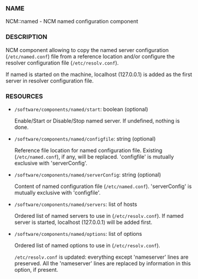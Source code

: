 
### NAME

NCM::named - NCM named configuration component

### DESCRIPTION

NCM component allowing to copy the named server configuration (`/etc/named.conf`) file from a reference location and/or configure the resolver configuration file (`/etc/resolv.conf`).

If named is started on the machine, localhost (127.0.0.1) is added as the first server in resolver configuration file.

### RESOURCES

- `/software/components/named/start`: boolean (optional)

    Enable/Start or Disable/Stop named server. If undefined, nothing is done.

- `/software/components/named/configfile`: string (optional)

    Reference file location for named configuration file. Existing (`/etc/named.conf`), if any, will be replaced.
    'configfile' is mutually exclusive with 'serverConfig'.

- `/software/components/named/serverConfig`: string (optional)

    Content of named configuration file (`/etc/named.conf`). 'serverConfig' is mutually exclusive with 'configfile'.

- `/software/components/named/servers`: list of hosts

    Ordered list of named servers to use in (`/etc/resolv.conf`). If named server is started, localhost (127.0.0.1) will be added first.

- `/software/components/named/options`: list of options

    Ordered list of named options to use in (`/etc/resolv.conf`).

    `/etc/resolv.conf` is updated: everything except 'nameserver' lines are preserved. All the 'nameserver' lines are replaced by information in this option, if present.
